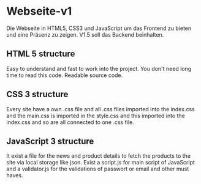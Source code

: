 # Webseite-v1
Die Webseite in HTML5, CSS3 und JavaScript um das Frontend zu bieten und eine Präsenz zu zeigen. V1.5 soll das Backend beinhalten.


## HTML 5 structure
Easy to understand and fast to work into the project. You don't need long time to read this code. Readable source code.

## CSS 3 structure
Every site have a own .css file and all .css files imported into the index.css and the main.css is imported in the style.css and this imported into the index.css and so are all connected to one .css file.

## JavaScript 3 structure
It exist a file for the news and product details to fetch the products to the site via local storage like json. Exist a script.js for main script of JavaScript and a validator.js for the validations of passwort or email and other must haves.